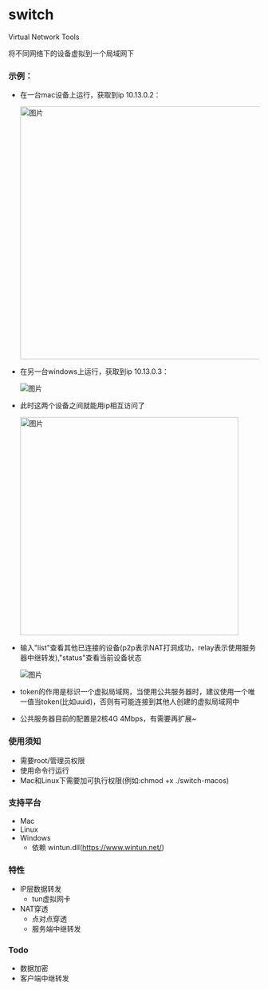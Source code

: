 # switch
Virtual Network Tools

将不同网络下的设备虚拟到一个局域网下


### 示例：

- 在一台mac设备上运行，获取到ip 10.13.0.2：

  <img width="506" alt="图片" src="https://user-images.githubusercontent.com/49143209/210379090-a3f21007-5a12-44d3-81d6-a69495209ea7.png">

- 在另一台windows上运行，获取到ip 10.13.0.3：

  ![图片](https://user-images.githubusercontent.com/49143209/210380063-d02c5b46-8fef-4e21-aa9b-6c2defcb1412.png)

- 此时这两个设备之间就能用ip相互访问了

  <img width="437" alt="图片" src="https://user-images.githubusercontent.com/49143209/210380969-4a7c0f23-1e88-4ab6-9cc2-0c0f086848ac.png">

- 输入"list"查看其他已连接的设备(p2p表示NAT打洞成功，relay表示使用服务器中继转发),"status"查看当前设备状态

  ![图片](https://user-images.githubusercontent.com/49143209/210685314-6e0d674f-b481-4150-bc84-275155c565fc.png)


- token的作用是标识一个虚拟局域网，当使用公共服务器时，建议使用一个唯一值当token(比如uuid)，否则有可能连接到其他人创建的虚拟局域网中
- 公共服务器目前的配置是2核4G 4Mbps，有需要再扩展~

### 使用须知
- 需要root/管理员权限
- 使用命令行运行
- Mac和Linux下需要加可执行权限(例如:chmod +x ./switch-macos)

### 支持平台
- Mac
- Linux
- Windows
  - 依赖 wintun.dll(https://www.wintun.net/)

### 特性
- IP层数据转发
  - tun虚拟网卡
- NAT穿透
  - 点对点穿透
  - 服务端中继转发

### Todo
- 数据加密
- 客户端中继转发
